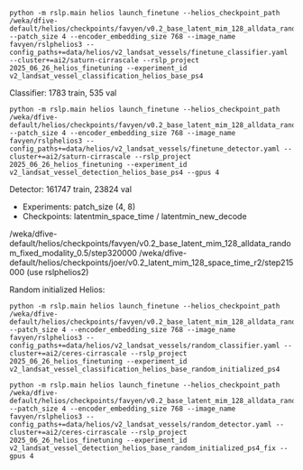 ```
python -m rslp.main helios launch_finetune --helios_checkpoint_path /weka/dfive-default/helios/checkpoints/favyen/v0.2_base_latent_mim_128_alldata_random_fixed_modality_0.5/step320000 --patch_size 4 --encoder_embedding_size 768 --image_name favyen/rslphelios3 --config_paths+=data/helios/v2_landsat_vessels/finetune_classifier.yaml --cluster+=ai2/saturn-cirrascale --rslp_project 2025_06_26_helios_finetuning --experiment_id v2_landsat_vessel_classification_helios_base_ps4
```

Classifier: 1783 train, 535 val

```
python -m rslp.main helios launch_finetune --helios_checkpoint_path /weka/dfive-default/helios/checkpoints/favyen/v0.2_base_latent_mim_128_alldata_random_fixed_modality_0.5/step320000 --patch_size 4 --encoder_embedding_size 768 --image_name favyen/rslphelios3 --config_paths+=data/helios/v2_landsat_vessels/finetune_detector.yaml --cluster+=ai2/saturn-cirrascale --rslp_project 2025_06_26_helios_finetuning --experiment_id v2_landsat_vessel_detection_helios_base_ps4 --gpus 4
```

Detector: 161747 train, 23824 val

- Experiments: patch_size (4, 8)
- Checkpoints: latentmin_space_time / latentmin_new_decode


/weka/dfive-default/helios/checkpoints/favyen/v0.2_base_latent_mim_128_alldata_random_fixed_modality_0.5/step320000
/weka/dfive-default/helios/checkpoints/joer/v0.2_latent_mim_128_space_time_r2/step215000 (use rslphelios2)

Random initialized Helios:

```
python -m rslp.main helios launch_finetune --helios_checkpoint_path /weka/dfive-default/helios/checkpoints/favyen/v0.2_base_latent_mim_128_alldata_random_fixed_modality_0.5/step320000 --patch_size 4 --encoder_embedding_size 768 --image_name favyen/rslphelios3 --config_paths+=data/helios/v2_landsat_vessels/random_classifier.yaml --cluster+=ai2/ceres-cirrascale --rslp_project 2025_06_26_helios_finetuning --experiment_id v2_landsat_vessel_classification_helios_base_random_initialized_ps4
```

```
python -m rslp.main helios launch_finetune --helios_checkpoint_path /weka/dfive-default/helios/checkpoints/favyen/v0.2_base_latent_mim_128_alldata_random_fixed_modality_0.5/step320000 --patch_size 4 --encoder_embedding_size 768 --image_name favyen/rslphelios3 --config_paths+=data/helios/v2_landsat_vessels/random_detector.yaml --cluster+=ai2/ceres-cirrascale --rslp_project 2025_06_26_helios_finetuning --experiment_id v2_landsat_vessel_detection_helios_base_random_initialized_ps4_fix --gpus 4
```
